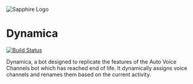 ![Sapphire Logo](https://raw.githubusercontent.com/sebasptsch/Dynamica/master/assets/DynamicaLogoSquare.png)

# Dynamica

[![Build Status](https://ci.sebasptsch.dev/api/badges/sebasptsch/Dynamica/status.svg)](https://ci.sebasptsch.dev/sebasptsch/Dynamica)

Dynamica, a bot designed to replicate the features of the Auto Voice Channels bot which has reached end of life. It dynamically assigns voice channels and renames them based on the current activity.
